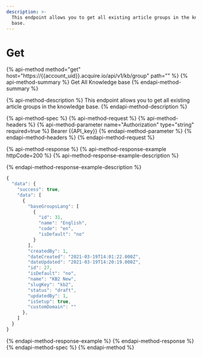 ```yaml
---
description: >-
  This endpoint allows you to get all existing article groups in the knowledge
  base.
---
```


# Get

{% api-method method="get" host="https://{{account\_uid}}.acquire.io/api/v1/kb/group" path="" %}
{% api-method-summary %}
Get All Knowledge base
{% endapi-method-summary %}

{% api-method-description %}
This endpoint allows you to get all existing article groups in the knowledge base.
{% endapi-method-description %}

{% api-method-spec %}
{% api-method-request %}
{% api-method-headers %}
{% api-method-parameter name="Authorization" type="string" required=true %}
Bearer {{API\_key}}
{% endapi-method-parameter %}
{% endapi-method-headers %}
{% endapi-method-request %}

{% api-method-response %}
{% api-method-response-example httpCode=200 %}
{% api-method-response-example-description %}

{% endapi-method-response-example-description %}

```javascript
{
  "data": {
    "success": true,
    "data": [
      {
        "baseGroupsLang": [
          {
            "id": 31,
            "name": "English",
            "code": "en",
            "isDefault": "no"
          }
        ],
        "createdBy": 1,
        "dateCreated": "2021-03-19T14:01:22.000Z",
        "dateUpdated": "2021-03-19T14:20:19.000Z",
        "id": 27,
        "isDefault": "no",
        "name": "KB2 New",
        "slugKey": "kb2",
        "status": "draft",
        "updatedBy": 1,
        "isSetup": true,
        "customDomain": ""
      },
    ]
  }
}
```
{% endapi-method-response-example %}
{% endapi-method-response %}
{% endapi-method-spec %}
{% endapi-method %}

